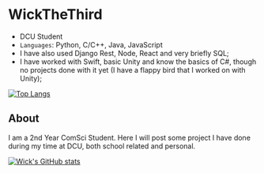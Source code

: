 
# WickTheThird

- DCU Student
- `Languages`: Python, C/C++, Java, JavaScript
- I have also used Django Rest, Node, React and very briefly SQL;
- I have worked with Swift, basic Unity and know the basics of C#, though no projects done with it yet (I have a flappy bird that I worked on with Unity);

[![Top Langs](https://github-readme-stats-git-masterrstaa-rickstaa.vercel.app/api/top-langs/?username=WickTheThird&show_icons=true&theme=radical)](https://github.com/anuraghazra/github-readme-stats)

  
## About

I am a 2nd Year ComSci Student. Here I will post some project I have done during my time at DCU, both school related and personal.

[![Wick's GitHub stats](https://github-readme-stats.vercel.app/api?username=WickTheThird&show_icons=true&theme=radical)](https://github.com/anuraghazra/github-readme-stats)
